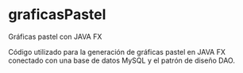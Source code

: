 # graficasPastel
Gráficas pastel con JAVA FX

Código utilizado para la generación de gráficas pastel en JAVA FX conectado con una base de datos MySQL y el patrón de diseño DAO.
